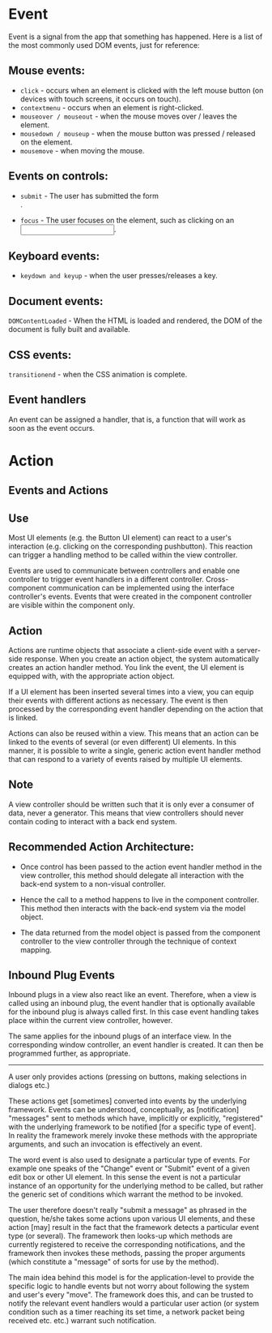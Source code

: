 # Event
Event is a signal from the app that something has happened. 
Here is a list of the most commonly used DOM events, just for reference:

## Mouse events:

+ `click` - occurs when an element is clicked with the left mouse button (on devices with touch screens, it occurs on touch).
+ `contextmenu` - occurs when an element is right-clicked.
+ `mouseover / mouseout` - when the mouse moves over / leaves the element.
+ `mousedown / mouseup` - when the mouse button was pressed / released on the element.
+ `mousemove` - when moving the mouse.
## Events on controls:

+ `submit` - The user has submitted the form <form>.
+ `focus` - The user focuses on the element, such as clicking on an <input>.
## Keyboard events:

+ `keydown and keyup` - when the user presses/releases a key.
## Document events:

`DOMContentLoaded` - When the HTML is loaded and rendered, the DOM of the document is fully built and available.
## CSS events:

`transitionend` - when the CSS animation is complete.

## Event handlers
An event can be assigned a handler, that is, a function that will work as soon as the event occurs.

# Action

## Events and Actions

## Use
Most UI elements (e.g. the Button UI element) can react to a user's interaction (e.g. clicking on the corresponding pushbutton). This reaction can trigger a handling method to be called within the view controller.

Events are used to communicate between controllers and enable one controller to trigger event handlers in a different controller. Cross-component communication can be implemented using the interface controller's events. Events that were created in the component controller are visible within the component only.

## Action

Actions are runtime objects that associate a client-side event with a server-side response. When you create an action object, the system automatically creates an action handler method. You link the event, the UI element is equipped with, with the appropriate action object.

If a UI element has been inserted several times into a view, you can equip their events with different actions as necessary. The event is then processed by the corresponding event handler depending on the action that is linked.

Actions can also be reused within a view. This means that an action can be linked to the events of several (or even different) UI elements. In this manner, it is possible to write a single, generic action event handler method that can respond to a variety of events raised by multiple UI elements.

## Note
A view controller should be written such that it is only ever a consumer of data, never a generator. This means that view controllers should never contain coding to interact with a back end system.

## Recommended Action Architecture:

+ Once control has been passed to the action event handler method in the view controller, this method should delegate all interaction with the back-end system to a non-visual controller.

+ Hence the call to a method happens to live in the component controller. This method then interacts with the back-end system via the model object.

+ The data returned from the model object is passed from the component controller to the view controller through the technique of context mapping.

## Inbound Plug Events

Inbound plugs in a view also react like an event. Therefore, when a view is called using an inbound plug, the event handler that is optionally available for the inbound plug is always called first. In this case event handling takes place within the current view controller, however.

The same applies for the inbound plugs of an interface view. In the corresponding window controller, an event handler is created. It can then be programmed further, as appropriate.

-----

A user only provides actions (pressing on buttons, making selections in dialogs etc.)

These actions get [sometimes] converted into events by the underlying framework. Events can be understood, conceptually, as [notification] "messages" sent to methods which have, implicitly or explicitly, "registered" with the underlying framework to be notified [for a specific type of event]. In reality the framework merely invoke these methods with the appropriate arguments, and such an invocation is effectively an event.

The word event is also used to designate a particular type of events. For example one speaks of the "Change" event or "Submit" event of a given edit box or other UI element. In this sense the event is not a particular instance of an opportunity for the underlying method to be called, but rather the generic set of conditions which warrant the method to be invoked.

The user therefore doesn't really "submit a message" as phrased in the question, he/she takes some actions upon various UI elements, and these action [may] result in the fact that the framework detects a particular event type (or several). The framework then looks-up which methods are currently registered to receive the corresponding notifications, and the framework then invokes these methods, passing the proper arguments (which constitute a "message" of sorts for use by the method).

The main idea behind this model is for the application-level to provide the specific logic to handle events but not worry about following the system and user's every "move". The framework does this, and can be trusted to notify the relevant event handlers would a particular user action (or system condition such as a timer reaching its set time, a network packet being received etc. etc.) warrant such notification.
